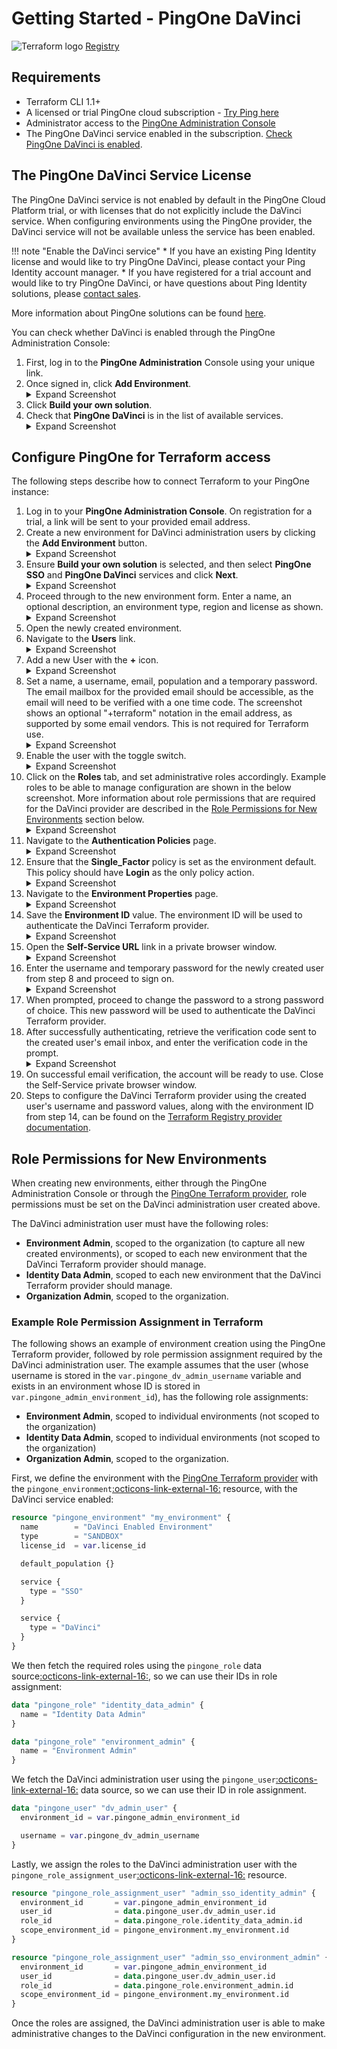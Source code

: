 # Getting Started - PingOne DaVinci

<div class="banner" onclick="window.open('https://registry.terraform.io/providers/pingidentity/davinci/latest','');">
    <img class="assets" src="../../img/logos/tf-logo.svg" alt="Terraform logo" />
    <span class="caption">
        <a class="assetlinks" href="https://registry.terraform.io/providers/pingidentity/davinci/latest" target=”_blank”>Registry</a>
    </span>
</div>

## Requirements

* Terraform CLI 1.1+
* A licensed or trial PingOne cloud subscription - [Try Ping here](https://www.pingidentity.com/en/try-ping.html)
* Administrator access to the [PingOne Administration Console](https://docs.pingidentity.com/r/en-us/pingone/p1_access_admin_console)
* The PingOne DaVinci service enabled in the subscription. [Check PingOne DaVinci is enabled](https://pingidentity.github.io/terraform-docs/getting-started/davinci/#the-pingone-davinci-service-license).

## The PingOne DaVinci Service License

The PingOne DaVinci service is not enabled by default in the PingOne Cloud Platform trial, or with licenses that do not explicitly include the DaVinci service.  When configuring environments using the PingOne provider, the DaVinci service will not be available unless the service has been enabled.

!!! note "Enable the DaVinci service"
    * If you have an existing Ping Identity license and would like to try PingOne DaVinci, please contact your Ping Identity account manager.
    * If you have registered for a trial account and would like to try PingOne DaVinci, or have questions about Ping Identity solutions, please [contact sales](https://www.pingidentity.com/en/company/contact-sales.html).

More information about PingOne solutions can be found [here](https://docs.pingidentity.com/r/en-us/pingone/pingone_p1solutions_main).

You can check whether DaVinci is enabled through the PingOne Administration Console:

1. First, log in to the **PingOne Administration** Console using your unique link.
2. Once signed in, click **Add Environment**.
    <details>
      <summary>Expand Screenshot</summary>
        <img src="../../img/getting-started/pingone-console-admins-env.png"  alt="PingOne Administration Console, Add Environment Button"/>
    </details>
3. Click **Build your own solution**.
4. Check that **PingOne DaVinci** is in the list of available services.
    <details>
      <summary>Expand Screenshot</summary>
        <img src="../../img/getting-started/pingone-console-create-environment-davinci.png"  alt="PingOne Administration Console, Build your own solution"/>
    </details>

## Configure PingOne for Terraform access

The following steps describe how to connect Terraform to your PingOne instance:

1. Log in to your **PingOne Administration Console**. On registration for a trial, a link will be sent to your provided email address.
2. Create a new environment for DaVinci administration users by clicking the **Add Environment** button.
    <details>
      <summary>Expand Screenshot</summary>
        <img src="../../img/getting-started/pingone-console-admins-env.png"  alt="PingOne Administration Console, New Environment Link"/>
    </details>
3. Ensure **Build your own solution** is selected, and then select **PingOne SSO** and **PingOne DaVinci** services and click **Next**.
    <details>
      <summary>Expand Screenshot</summary>
        <img src="../../img/getting-started/pingone-console-org-home-new-environment-with-services.png"  alt="PingOne Administration Console, New Environment, Select Services"/>
    </details>
4. Proceed through to the new environment form.  Enter a name, an optional description, an environment type, region and license as shown.
    <details>
      <summary>Expand Screenshot</summary>
        <img src="../../img/getting-started/pingone-console-org-home-new-environment-form.png"  alt="PingOne Administration Console, New Environment Form"/>
    </details>
5. Open the newly created environment.
6. Navigate to the **Users** link.
    <details>
      <summary>Expand Screenshot</summary>
        <img src="../../img/getting-started/pingone-console-environment-home-users.png"  alt="PingOne Administration Console, Users Link"/>
    </details>
7. Add a new User with the **+** icon.
    <details>
      <summary>Expand Screenshot</summary>
        <img src="../../img/getting-started/pingone-console-users-home.png"  alt="PingOne Administration Console, Users Home"/>
    </details>
8. Set a name, a username, email, population and a temporary password.  The email mailbox for the provided email should be accessible, as the email will need to be verified with a one time code.  The screenshot shows an optional "+terraform" notation in the email address, as supported by some email vendors.  This is not required for Terraform use.
    <details>
      <summary>Expand Screenshot</summary>
        <img src="../../img/getting-started/pingone-console-add-user-davinci.png"  alt="PingOne Administration Console, Add DaVinci user"/>
    </details>
9. Enable the user with the toggle switch.
    <details>
      <summary>Expand Screenshot</summary>
        <img src="../../img/getting-started/pingone-console-add-user-settings.png"  alt="PingOne Administration Console, User Settings"/>
    </details>
10. Click on the **Roles** tab, and set administrative roles accordingly.  Example roles to be able to manage configuration are shown in the below screenshot.  More information about role permissions that are required for the DaVinci provider are described in the [Role Permissions for New Environments](#role-permissions-for-new-environments) section below.
    <details>
      <summary>Expand Screenshot</summary>
        <img src="../../img/getting-started/pingone-console-user-roles.png"  alt="PingOne Administration Console, User Roles"/>
    </details>
11. Navigate to the **Authentication Policies** page.
    <details>
      <summary>Expand Screenshot</summary>
        <img src="../../img/getting-started/pingone-console-environment-home-sop.png"  alt="PingOne Administration Console, Authentication Policies Link"/>
    </details>
12. Ensure that the **Single_Factor** policy is set as the environment default.  This policy should have **Login** as the only policy action.
    <details>
      <summary>Expand Screenshot</summary>
        <img src="../../img/getting-started/pingone-console-sign-on-policy-single-factor.png"  alt="PingOne Administration Console, Single Factor SOP"/>
    </details>
13. Navigate to the **Environment Properties** page.
    <details>
      <summary>Expand Screenshot</summary>
        <img src="../../img/getting-started/pingone-console-environment-home-environment.png"  alt="PingOne Administration Console, Environment Properties link"/>
    </details>
14. Save the **Environment ID** value.  The environment ID will be used to authenticate the DaVinci Terraform provider.
    <details>
      <summary>Expand Screenshot</summary>
        <img src="../../img/getting-started/pingone-console-environment-properties-ids.png"  alt="PingOne Administration Console, Add DaVinci user"/>
    </details>
15. Open the **Self-Service URL** link in a private browser window.
    <details>
      <summary>Expand Screenshot</summary>
        <img src="../../img/getting-started/pingone-console-environment-properties-self-service.png"  alt="PingOne Administration Console, Add DaVinci user"/>
    </details>
16. Enter the username and temporary password for the newly created user from step 8 and proceed to sign on.
    <details>
      <summary>Expand Screenshot</summary>
        <img src="../../img/getting-started/pingone-self-service-sign-on-form.png"  alt="PingOne Self Service, Sign on"/>
    </details>
17. When prompted, proceed to change the password to a strong password of choice.  This new password will be used to authenticate the DaVinci Terraform provider.
18. After successfully authenticating, retrieve the verification code sent to the created user's email inbox, and enter the verification code in the prompt.
    <details>
      <summary>Expand Screenshot</summary>
        <img src="../../img/getting-started/pingone-self-service-verification.png"  alt="PingOne Self Service, Verification"/>
    </details>
19. On successful email verification, the account will be ready to use.  Close the Self-Service private browser window.
20. Steps to configure the DaVinci Terraform provider using the created user's username and password values, along with the environment ID from step 14, can be found on the [Terraform Registry provider documentation](https://registry.terraform.io/providers/pingidentity/davinci/latest/docs).

## Role Permissions for New Environments

When creating new environments, either through the PingOne Administration Console or through the [PingOne Terraform provider](https://registry.terraform.io/providers/pingidentity/pingone/latest/docs/resources/environment), role permissions must be set on the DaVinci administration user created above.

The DaVinci administration user must have the following roles:

* **Environment Admin**, scoped to the organization (to capture all new created environments), or scoped to each new environment that the DaVinci Terraform provider should manage.
* **Identity Data Admin**, scoped to each new environment that the DaVinci Terraform provider should manage.
* **Organization Admin**, scoped to the organization.

### Example Role Permission Assignment in Terraform

The following shows an example of environment creation using the PingOne Terraform provider, followed by role permission assignment required by the DaVinci administration user.  The example assumes that the user (whose username is stored in the `var.pingone_dv_admin_username` variable and exists in an environment whose ID is stored in `var.pingone_admin_environment_id`), has the following role assignments:

* **Environment Admin**, scoped to individual environments (not scoped to the organization)
* **Identity Data Admin**, scoped to individual environments (not scoped to the organization)
* **Organization Admin**, scoped to the organization.

First, we define the environment with the [PingOne Terraform provider](https://pingidentity.github.io/terraform-docs/getting-started/pingone/) with the `pingone_environment`<a href="https://registry.terraform.io/providers/pingidentity/pingone/latest/docs/resources/environment" target="_blank">:octicons-link-external-16:</a> resource, with the DaVinci service enabled:
``` terraform
resource "pingone_environment" "my_environment" {
  name        = "DaVinci Enabled Environment"
  type        = "SANDBOX"
  license_id  = var.license_id

  default_population {}

  service {
    type = "SSO"
  }

  service {
    type = "DaVinci"
  }
}
```

We then fetch the required roles using the `pingone_role` data source<a href="https://registry.terraform.io/providers/pingidentity/pingone/latest/docs/data-sources/role" target="_blank">:octicons-link-external-16:</a>, so we can use their IDs in role assignment:
``` terraform
data "pingone_role" "identity_data_admin" {
  name = "Identity Data Admin"
}

data "pingone_role" "environment_admin" {
  name = "Environment Admin"
}
```

We fetch the DaVinci administration user using the `pingone_user`<a href="https://registry.terraform.io/providers/pingidentity/pingone/latest/docs/data-sources/user" target="_blank">:octicons-link-external-16:</a> data source, so we can use their ID in role assignment.
``` terraform
data "pingone_user" "dv_admin_user" {
  environment_id = var.pingone_admin_environment_id

  username = var.pingone_dv_admin_username
}
```

Lastly, we assign the roles to the DaVinci administration user with the `pingone_role_assignment_user`<a href="https://registry.terraform.io/providers/pingidentity/pingone/latest/docs/resources/role_assignment_user" target="_blank">:octicons-link-external-16:</a> resource.
``` terraform
resource "pingone_role_assignment_user" "admin_sso_identity_admin" {
  environment_id       = var.pingone_admin_environment_id
  user_id              = data.pingone_user.dv_admin_user.id
  role_id              = data.pingone_role.identity_data_admin.id
  scope_environment_id = pingone_environment.my_environment.id
}

resource "pingone_role_assignment_user" "admin_sso_environment_admin" {
  environment_id       = var.pingone_admin_environment_id
  user_id              = data.pingone_user.dv_admin_user.id
  role_id              = data.pingone_role.environment_admin.id
  scope_environment_id = pingone_environment.my_environment.id
}
```

Once the roles are assigned, the DaVinci administration user is able to make administrative changes to the DaVinci configuration in the new environment.